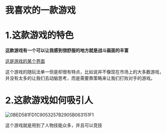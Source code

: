 #  我喜欢的一款游戏

#   1.这款游戏的特色

 **这款游戏有一个可以让我感到很舒服的地方就是战斗画面的丰富**

[这是游戏的某个界面](https://github.com/xajkkdjlashfdskhflksdhfkl/chaojiku/blob/main/202310261540498.gif)

这个游戏的随玩法单一但是却很有特点，比如说并不像现在市场上的大多数游戏，并没有太多的让我们去动脑思考，而是需要靠策略来让我们打败对手的游戏。

#   2.这款游戏如何吸引人

![0BED581FD1C9053257B2905B063151F1](D:\柴郡猫猫表情包\柴郡猫猫\0BED581FD1C9053257B2905B063151F1.gif)

这个游戏就是用到了人物技能众多，并且可以竞技





